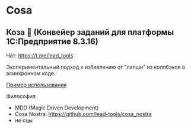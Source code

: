 # Cosa

## Коза 🤘 (Конвейер заданий для платформы 1С:Предприятие 8.3.16)

Чат: https://t.me/lead_tools

Экспериментальный подход к избавлению от "лапши" из коллбэков в асинхронном коде.

[Пример использования](https://github.com/tsukanov-as/goat/blob/dev/src/DataProcessors/%D0%A2%D0%B5%D1%81%D1%82/Forms/%D0%A4%D0%BE%D1%80%D0%BC%D0%B0/Ext/Form/Module.bsl)

Философия:
* MDD (Magic Driven Development)
* Cosa Nostra: https://github.com/lead-tools/cosa_nostra
* не сцы
